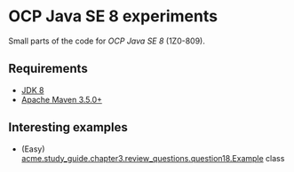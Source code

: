 # OCP Java SE 8 experiments

Small parts of the code for *OCP Java SE 8* (1Z0-809).

## Requirements

* [JDK 8](http://www.oracle.com/technetwork/java/javase/downloads/index.html)
* [Apache Maven 3.5.0+](https://maven.apache.org/download.cgi)

## Interesting examples

* (Easy) [acme.study_guide.chapter3.review_questions.question18.Example](https://github.com/dbelob/ocp-jse8/blob/master/src/main/java/acme/study_guide/chapter3/review_questions/question18/Example.java) class
